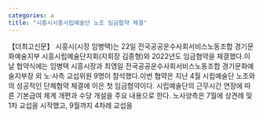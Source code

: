 ```yaml
---
categories: a
title: "시흥시시흥시립예술단 노조 임금협약 체결"
---
```

【더최고신문】 시흥시(시장 임병택)는 22일 전국공공운수사회서비스노동조합 경기문화예술지부 시흥시립예술단지회(지회장 김종형)와 2022년도 임금협약을 체결했다.이날 협약식에는 임병택 시흥시장과 최영일 전국공공운수사회서비스노동조합 경기문화예술지부장 외 노·사측 교섭위원 9명이 참석했다.이번 협약은 지난 4월 시립예술단 노조와의 성공적인 단체협약 체결에 이은 첫 임금협약이다. 시립예술단의 근무시간 연장에 따른 기본급여 체계 개편과 수당 개설을 주요 내용으로 한다. 노사양측은 7월에 상견례 및 1차 교섭을 시작했고, 9월까지 4차례 교섭을
